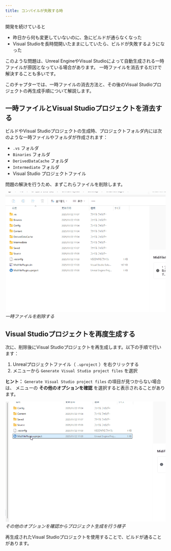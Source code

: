 ```yaml
---
title: コンパイルが失敗する時
---
```


開発を続けていると

* 昨日から何も変更していないのに、急にビルドが通らなくなった
* Visual Studioを長時間開いたままにしていたら、ビルドが失敗するようになった

このような問題は、Unreal EngineやVisual Studioによって自動生成される一時ファイルが原因となっている場合があります。
一時ファイルを消去するだけで解決することも多いです。

このチャプターでは、一時ファイルの消去方法と、その後のVisual Studioプロジェクトの再生成手順について解説します。

## 一時ファイルとVisual Studioプロジェクトを消去する

ビルドやVisual Studioプロジェクトの生成時、プロジェクトフォルダ内には次のような一時ファイルやフォルダが作成されます：

* `.vs` フォルダ
* `Binaries` フォルダ
* `DerivedDataCache` フォルダ
* `Intermediate` フォルダ
* Visual Studio プロジェクトファイル

問題の解決を行うため、まずこれらファイルを削除します。

![一時ファイルを削除する](/books/ue_midi_file_plugin/images/02/01.gif)
*一時ファイルを削除する*

## Visual Studioプロジェクトを再度生成する

次に、削除後にVisual Studioプロジェクトを再生成します。以下の手順で行います：

1. Unrealプロジェクトファイル（ `.uproject` ）を右クリックする
2. メニューから `Generate Visual Studio project files` を選択

**ヒント：** `Generate Visual Studio project files` の項目が見つからない場合は、
メニューの **その他のオプションを確認** を選択すると表示されることがあります。

![その他のオプションを確認からプロジェクト生成を行う様子](/books/ue_midi_file_plugin/images/02/02.gif)
*その他のオプションを確認からプロジェクト生成を行う様子*

再生成されたVisual Studioプロジェクトを使用することで、ビルドが通ることがあります。